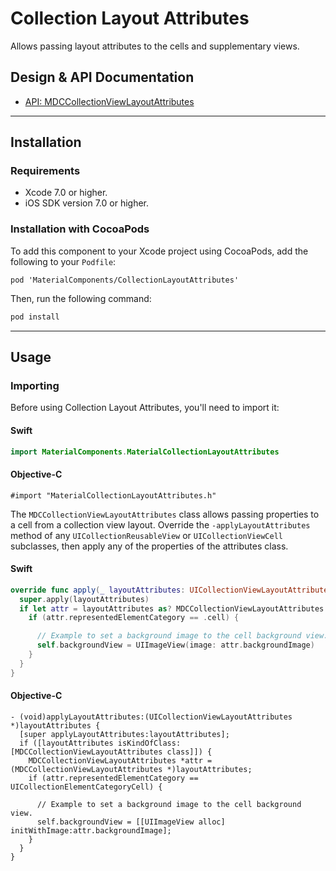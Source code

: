 <!--docs:
title: "Collection Layout Attributes"
layout: detail
section: components
excerpt: "Allows passing layout attributes to the cells and supplementary views."
iconId: list
path: /catalog/collections/collection-layout-attributes/
api_doc_root: true
-->

# Collection Layout Attributes

Allows passing layout attributes to the cells and supplementary views.

## Design & API Documentation

<ul class="icon-list">
  <li class="icon-list-item icon-list-item--link"><a href="https://material.io/components/ios/catalog/collections/collection-layout-attributes/api-docs/Classes/MDCCollectionViewLayoutAttributes.html">API: MDCCollectionViewLayoutAttributes</a></li>
</ul>

- - -

## Installation

### Requirements

- Xcode 7.0 or higher.
- iOS SDK version 7.0 or higher.

### Installation with CocoaPods

To add this component to your Xcode project using CocoaPods, add the following to your `Podfile`:

```
pod 'MaterialComponents/CollectionLayoutAttributes'
```
<!--{: .code-renderer.code-renderer--install }-->

Then, run the following command:

``` bash
pod install
```

- - -

## Usage

### Importing

Before using Collection Layout Attributes, you'll need to import it:

<!--<div class="material-code-render" markdown="1">-->
#### Swift
``` swift
import MaterialComponents.MaterialCollectionLayoutAttributes
```

#### Objective-C
``` objc
#import "MaterialCollectionLayoutAttributes.h"
```
<!--</div>-->

The `MDCCollectionViewLayoutAttributes` class allows passing properties to a cell from a collection
view layout. Override the `-applyLayoutAttributes` method of any `UICollectionReusableView` or
`UICollectionViewCell` subclasses, then apply any of the properties of the attributes class.

<!--<div class="material-code-render" markdown="1">-->
#### Swift
``` swift
override func apply(_ layoutAttributes: UICollectionViewLayoutAttributes) {
  super.apply(layoutAttributes)
  if let attr = layoutAttributes as? MDCCollectionViewLayoutAttributes {
    if (attr.representedElementCategory == .cell) {

      // Example to set a background image to the cell background view.
      self.backgroundView = UIImageView(image: attr.backgroundImage)
    }
  }
}
```
#### Objective-C
``` objc
- (void)applyLayoutAttributes:(UICollectionViewLayoutAttributes *)layoutAttributes {
  [super applyLayoutAttributes:layoutAttributes];
  if ([layoutAttributes isKindOfClass:[MDCCollectionViewLayoutAttributes class]]) {
    MDCCollectionViewLayoutAttributes *attr = (MDCCollectionViewLayoutAttributes *)layoutAttributes;
    if (attr.representedElementCategory == UICollectionElementCategoryCell) {

      // Example to set a background image to the cell background view.
      self.backgroundView = [[UIImageView alloc] initWithImage:attr.backgroundImage];
    }
  }
}
```
<!--</div>-->
